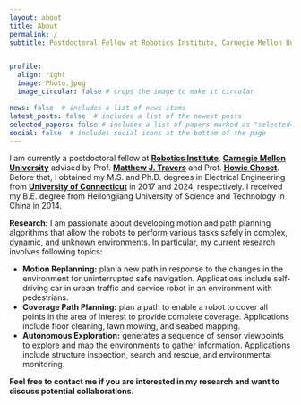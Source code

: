 ```yaml
---
layout: about
title: About
permalink: /
subtitle: Postdoctoral Fellow at Robotics Institute, Carnegie Mellon University, Pittsburgh, PA, USA.


profile:
  align: right
  image: Photo.jpeg
  image_circular: false # crops the image to make it circular

news: false  # includes a list of news items
latest_posts: false  # includes a list of the newest posts
selected_papers: false # includes a list of papers marked as "selected={true}"
social: false  # includes social icons at the bottom of the page
---
```


I am currently a postdoctoral fellow at [<b>Robotics Institute</b>](https://www.ri.cmu.edu/), [<b>Carnegie Mellon University</b>](https://www.cmu.edu/) advised by Prof. [<b>Matthew J. Travers</b>](https://www.ri.cmu.edu/ri-faculty/matthew-j-travers/) and Prof. [<b>Howie Choset</b>](https://www.ri.cmu.edu/ri-faculty/howie-choset/). Before that, I obtained my M.S. and Ph.D. degrees in Electrical Engineering from [<b>University of Connecticut</b>](https://uconn.edu/) in 2017 and 2024, respectively. I received my B.E. degree from Heilongjiang University of Science and Technology in China in 2014. 

**Research:** I am passionate about developing motion and path planning algorithms that allow the robots to perform various tasks safely in complex, dynamic, and unknown environments. In particular, my current research involves following topics:

- **Motion Replanning:** plan a new path in response to the changes in the environment for uninterrupted safe navigation. Applications include self-driving car in urban traffic and service robot in an environment with pedestrians.
- **Coverage Path Planning:** plan a path to enable a robot to cover all points in the area of interest to provide complete coverage. Applications include floor cleaning, lawn mowing, and seabed mapping.
- **Autonomous Exploration:** generates a sequence of sensor viewpoints to explore and map the environments to gather information. Applications include structure inspection, search and rescue, and environmental monitoring.

**Feel free to contact me if you are interested in my research and want to discuss potential collaborations.**
